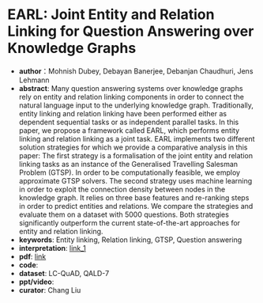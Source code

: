# EARL: Joint Entity and Relation Linking for Question Answering over Knowledge Graphs
* **author**：Mohnish Dubey, Debayan Banerjee, Debanjan Chaudhuri, Jens Lehmann
* **abstract**: Many question answering systems over knowledge graphs rely on entity and relation linking components in order to connect the natural language input to the underlying knowledge graph. Traditionally, entity linking and relation linking have been performed either as dependent sequential tasks or as independent parallel tasks. In this paper, we propose a framework called EARL, which performs entity linking and relation linking as a joint task. EARL implements two different solution strategies for which we provide a comparative analysis in this paper: The first strategy is a formalisation of the joint entity and relation linking tasks as an instance of the Generalised Travelling Salesman Problem (GTSP). In order to be computationally feasible, we employ approximate GTSP solvers. The second strategy uses machine learning in order to exploit the connection density between nodes in the knowledge graph. It relies on three base features and re-ranking steps in order to predict entities and relations. We compare the strategies and evaluate them on a dataset with 5000 questions. Both strategies significantly outperform the current state-of-the-art approaches for entity and relation linking.
* **keywords**: Entity linking, Relation linking, GTSP, Question answering 
* **interpretation**: [link_1](https://blog.csdn.net/weixin_40871455/article/details/85052442)
* **pdf**:  [link](https://arxiv.org/pdf/1801.03825.pdf)
* **code**: 
* **dataset**: LC-QuAD, QALD-7 
* **ppt/video**: 
* **curator**: Chang Liu
